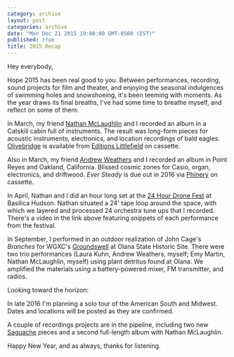```yaml
---
category: archive
layout: post
categories: archive
date: "Mon Dec 21 2015 19:00:00 GMT-0500 (EST)"
published: true
title: 2015 Recap
---
```



Hey everybody,

Hope 2015 has been real good to you. Between performances, recording, sound projects for film and theater, and enjoying the seasonal indulgences of swimming holes and snowshoeing, it's been teeming with moments. As the year draws its final breaths, I've had some time to breathe myself, and reflect on some of them:

In March, my friend [Nathan McLaughlin](http://www.nathanmclaughlin.info/) and I recorded an album in a Catskill cabin full of instruments. The result was long-form pieces for acoustic instruments, electronics, and location recordings of bald eagles. [Olivebridge](https://fullspectrumrecords.bandcamp.com/album/olivebridge) is available from [Editions Littlefield](http://fullspectrumrecords.com/catalog/olivebridge) on cassette.

Also in March, my friend [Andrew Weathers](andrewweathers.com) and I recorded an album in Point Reyes and Oakland, California. Blissed cosmic zones for Casio, organ, electronics, and driftwood. _Ever Steady_ is due out in 2016 via [Phinery](http://www.phinery.net/) on cassette.

In April, Nathan and I did an hour long set at the [24 Hour Drone Fest](http://basilicahudson.tumblr.com/post/119854029156/24-hour-drone-experiments-in-sound-and-music) at Basilica Hudson. Nathan situated a 24' tape loop around the space, with which we layered and processed 24 orchestra tune ups that I recorded. There's a video in the link above featuring snippets of each performance from the festival.

In September, I performed in an outdoor realization of John Cage's _Branches_ for WGXC's [Groundswell](https://wavefarm.org/archive/09a6h6) at Olana State Historic Site. There were two trio performances (Laura Kuhn, Andrew Weathers, myself; Emy Martin, Nathan McLaughlin, myself) using plant detritus found at Olana. We amplified the materials using a battery-powered mixer, FM transmitter, and radios.

Looking toward the horizon:

In late 2016 I'm planning a solo tour of the American South and Midwest. Dates and locations will be posted as they are confirmed.

A couple of recordings projects are in the pipeline, including two new [Saguache](http://www.aridradio.com/) pieces and a second full-length album with Nathan McLaughlin.

Happy New Year, and as always, thanks for listening.
